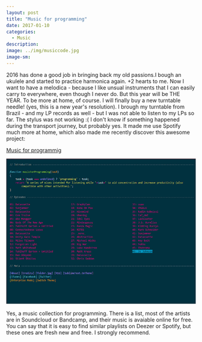 ```yaml
---
layout: post
title: "Music for programming"
date: 2017-01-10
categories:
  - Music
description:
image: ../img/musiccode.jpg
image-sm: 
---
```

2016 has done a good job in bringing back my old passions.I bough an ukulele and started to practice harmonica again. +2 hearts to me. Now I want to have a melodica - because I like unsual instruments that I can easily carry to everywhere, even though I never do. But this year will be THE YEAR.
To be more at home, of course. I will finally buy a new turntable needle! (yes, this is a new year's resolution).
I brough my turntable from Brazil - and my LP records as well - but I was not able to listen to my LPs so far. The stylus was not working :( I don't know if something happened during the transport journey, but probably yes.
It made me use Spotify much more at home, which also made me recently discover this awesome project:

[Music for programmig](http://musicforprogramming.net)

![Alt text](/img/musiccode.jpg)

Yes, a music collection for programming. There is a list, most of the artists are in Soundcloud or Bandcamp, and their music is avaiable online for free. You can say that it is easy to find similar playlists on Deezer or Spotify, but these ones are fresh new and free.
I strongly recommend.
